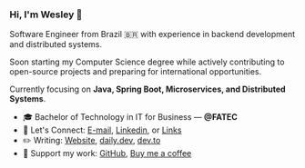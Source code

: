 ### Hi, I'm Wesley 👋

Software Engineer from Brazil 🇧🇷 with experience in backend development and distributed systems. 

Soon starting my Computer Science degree while actively contributing to open-source projects and preparing for international opportunities.

Currently focusing on **Java, Spring Boot, Microservices, and Distributed Systems**.

- 🎓 Bachelor of Technology in IT for Business — **@FATEC**
- 💬 Let's Connect: [E-mail](mailto:wesleybertipaglia@gmail.com), [Linkedin](https://www.linkedin.com/in/wesley-bertipaglia), or [Links](https://gravatar.com/wesleybertipaglia)
- ✏️ Writing: [Website](https://wesleybertipaglia.github.io/), [daily.dev](https://app.daily.dev/wesleybertipaglia), [dev.to](https://dev.to/wesleybertipaglia)
- 💙 Support my work: [GitHub](https://github.com/sponsors/wesleybertipaglia), [Buy me a coffee](https://www.buymeacoffee.com/wesleybertipaglia)
